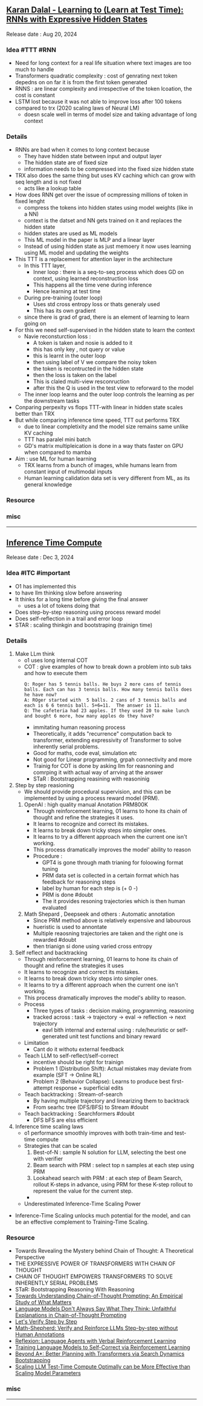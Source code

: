 ## [Karan Dalal - Learning to (Learn at Test Time): RNNs with Expressive Hidden States](https://youtu.be/FsflifJAWdc)
Release date : Aug 20, 2024
### Idea #TTT #RNN
- Need for long context for a real life situation where text images are too much to handle
- Transformers quadratic complexity : cost of genrating next token depedns on on far it is from the first token generated 
- RNNS : are linear complexity and irrespective of the token lcoation, the cost is constant
- LSTM lost because it was not able to improve loss after 100 tokens compared to trx (2020 scaling laws of Neural LM)
    - doesn scale well in terms of model size and taking advantage of long context
### Details
- RNNs are bad when it comes to long context because
    - They have hidden state between input and output layer
    - The hidden state are of fixed size
    - information needs to be compressed into the fixed size hidden state
- TRX also does the same thing but uses KV caching which can grow with seq length and is not fixed
    - acts like a lookup table
- How does RNN get over the issue of ocmpressing millions of token in fixed lenght
    - compress the tokens into hidden states using model weights (like in a NN)
    - context is the datset and NN gets trained on it and replaces the hidden state
    - hidden states are used as ML models
    - This ML model in the paper is MLP and a linear layer
    - Instead of using hidden state as just memoery it now uses learning using ML model and updating the weights
- This TTT is a replacement for attention layer in the architecture
    - In this TTT layer, 
        - Inner loop : there is a seq-to-seq process which does GD on context, using learned reconstruction loss 
        - This happens all the time vene during inference
        - Hence learning at test time
    - During pre-training (outer loop)
        - Uses std cross entropy loss or thats generaly used
        - This has its own gradient
    - since there is grad of grad, there is an element of learning to learn going on
- For this we need self-supervised in the hidden state to learn the context
    - Navie reconsturction loss :  
        - A token is taken and nosie is added to it
        - this has only key , not query or value
        - this is learnt in the outer loop
        - then using label of V we compare the noisy token 
        - the token is recontructed in the hidden state
        - then the loss is taken on the label
        - This is claled multi-view resconruction
        - after this the Q is used in the test view to reforward to the model
    - The inner loop learns and the outer loop controls the learning as per the downstream tasks
- Conparing perpexity vs flops TTT-with linear in hidden state scales better than TRX
- But while comparing inference time speed, TTT out performs TRX
    - due to linear completixity and the model size remains same unlike KV caching
    - TTT has paralel mini batch
    - GD's matrix multipleication is done in a way thats faster on GPU when compared to mamba
- Aim : use ML for human learning
    - TRX learns from a bunch of images, while humans learn from constant input of multimodal inputs
    - Human learning calidation data set is very different from ML, as its general knowledge

### Resource


### misc

---

## [Inference Time Compute](https://youtu.be/_Bw5o55SRL8)
Release date : Dec 3, 2024
### Idea #ITC #important
- O1 has implemented this 
- to have llm thinking slow before answering
- It thinks for a long time before giving the final answer
    - uses a lot of tokens doing that
- Does step-by-step reasoning using process reward model
- Does self-reflection in a trail and error loop
- STAR : scaling thinkgin and bootstraping (trainign time)

### Details
1. Make LLm think
    - o1 uses long internal COT 
    - COT : give examples of how to break down a problem into sub taks and how to execute them
        ```prompt
        Q: Roger has 5 tennis balls. He buys 2 more cans of tennis balls. Each can has 3 tennis balls. How many tennis balls does he have now?
        A: ROger started with  5 balls. 2 cans of 3 tennis balls and each is 6 6 tennis ball. 5+6=11.  The answer is 11.
        Q: The cafeteria had 23 apples. If they used 20 to make lunch and bought 6 more, how many apples do they have?
        ```
        - immitating human reasoning process
        - Theoretically, it adds "recurrence" computation back to transformer, extending expressivity of Transformer to solve inherently serial problems.
        - Good for maths, code eval, simulation etc
        - Not good for Linear programming, grpah connectivity and more
        - Trainig for COT is done by asking llm for reasnoning and comrping it with actual way of arrving at the answer
        - STaR : Bootstrapping reasining with reasoninig
2. Step by step reasioning
    - We should provide procedural supervision, and this can be implemented by using a process reward model (PRM).
    1. OpenAI : high quality manual Anotation PRM800K
        - Through reinforcement learning, 01 learns to hone its chain of thought and refine the strategies it uses.
        - It learns to recognize and correct its mistakes.
        - It learns to break down tricky steps into simpler ones.
        - It learns to try a different approach when the current one isn't working.
        - This process dramatically improves the model' ability to reason 
        - Procedure : 
            - GPT4 is gone through math trianing for foloowing format tuning
            - PRM data set is collected in a certain format which has feedback for reasoning steps
            - label by human for each step is (+ 0 -)
            - PRM is done #doubt
            - The it provides resoning trajectories which is then human evaluated 
    2. Math Shepard , Deepseek and others : Automatic annotation
        - Since PRM method above is relatively expensive and labourous
        - hueristic is used to annontate
        - Multiple reaosning trajectories are taken and the right one is rewarded #doubt
        - then trianign si done using varied cross entropy
3. Self reflect and backtracking
    - Through reinforcement learning, 01 learns to hone its chain of thought and refine the strategies it uses
    - It learns to recognize and correct its mistakes.
    - It learns to break down tricky steps into simpler ones.
    - It learns to try a different approach when the current one isn't working.
    - This process dramatically improves the model's ability to reason.
    - Process 
        - Three types of tasks :  decision making, programming, reasoning
        - tracked across : task -> trajectory -> eval -> reflection -> next trajectory
            - eavl bith internal and external using  : rule/heuristic or self-generated unit test functions and binary reward
    - Limitation
        - Cant do it withotu external feedback
    - Teach LLM to self-reflect/self-correct
        - incentive should be right for trainign
        - Problem 1 (Distribution Shift): Actual mistakes may deviate from example (SFT -> Online RL)
        - Problem 2 (Behavior Collapse): Learns to produce best first-attempt response + superficial edits
    - Teach backtracking : Stream-of-search
        - By having multiple trajectory and linearizing them to backtrack
        - From searhc tree (DFS/BFS)  to Stream #doubt
    - Teach backtracking : Searchformers #doubt
        - DFS bFS are elss efficient
4. Inference time scaling laws
    - o1 performance smoothly improves with both train-time and test-time compute
    - Strategies that can be scaled     
        1. Best-of-N : sample N solution for LLM, selecting the best one with verifier 
        2. Beam search with PRM :  select top n samples at each step using PRM
        3. Lookahead search with PRM : at each step of Beam Search, rollout K-steps in advance, using PRM for these K-step rollout to represent the value for the current step.  
        -  
    - Underestimated Inference-Time Scaling Power
- Inference-Time Scaling unlocks much potential for the model, and can be an effective complement to Training-Time Scaling.
### Resource
- Towards Revealing the Mystery behind Chain of Thought: A Theoretical Perspective
- THE EXPRESSIVE POWER OF TRANSFORMERS WITH CHAIN OF THOUGHT
- CHAIN OF THOUGHT EMPOWERS TRANSFORMERS TO SOLVE INHERENTLY SERIAL PROBLEMS
- STaR: Bootstrapping Reasoning With Reasoning
- [Towards Understanding Chain-of-Thought Prompting: An Empirical Study of What Matters](https://arxiv.org/abs/2212.10001)
- [Language Models Don't Always Say What They Think: Unfaithful Explanations in Chain-of-Thought Prompting](https://arxiv.org/abs/2305.04388)
- [Let's Verify Step by Step](https://arxiv.org/abs/2305.20050)
- [Math-Shepherd: Verify and Reinforce LLMs Step-by-step without Human Annotations](https://arxiv.org/abs/2312.08935)
- [Reflexion: Language Agents with Verbal Reinforcement Learning](https://arxiv.org/abs/2303.11366)
- [Training Language Models to Self-Correct via Reinforcement Learning](https://arxiv.org/abs/2409.12917)
- [Beyond A*: Better Planning with Transformers via Search Dynamics Bootstrapping](https://arxiv.org/abs/2402.14083)
- [Scaling LLM Test-Time Compute Optimally can be More Effective than Scaling Model Parameters](https://arxiv.org/abs/2408.03314)
### misc

---

